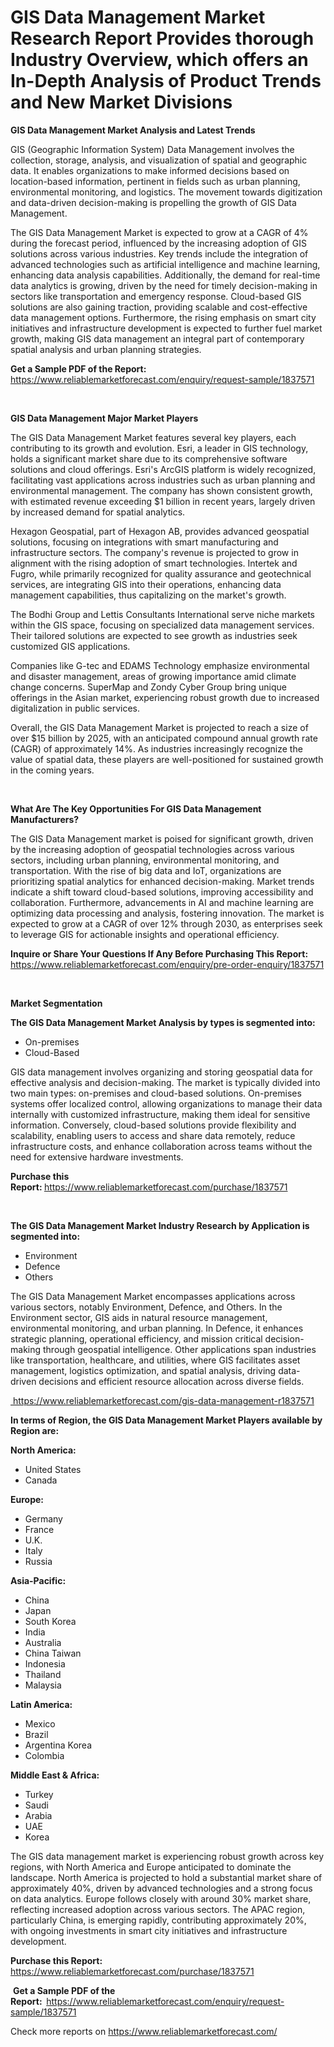 <p><h1>GIS Data Management Market Research Report Provides thorough Industry Overview, which offers an In-Depth Analysis of Product Trends and New Market Divisions</h1></p><p><strong>GIS Data Management Market Analysis and Latest Trends</strong></p>
<p><p>GIS (Geographic Information System) Data Management involves the collection, storage, analysis, and visualization of spatial and geographic data. It enables organizations to make informed decisions based on location-based information, pertinent in fields such as urban planning, environmental monitoring, and logistics. The movement towards digitization and data-driven decision-making is propelling the growth of GIS Data Management.</p><p>The GIS Data Management Market is expected to grow at a CAGR of 4% during the forecast period, influenced by the increasing adoption of GIS solutions across various industries. Key trends include the integration of advanced technologies such as artificial intelligence and machine learning, enhancing data analysis capabilities. Additionally, the demand for real-time data analytics is growing, driven by the need for timely decision-making in sectors like transportation and emergency response. Cloud-based GIS solutions are also gaining traction, providing scalable and cost-effective data management options. Furthermore, the rising emphasis on smart city initiatives and infrastructure development is expected to further fuel market growth, making GIS data management an integral part of contemporary spatial analysis and urban planning strategies.</p></p>
<p><strong>Get a Sample PDF of the Report:&nbsp;</strong> <a href="https://www.reliablemarketforecast.com/enquiry/request-sample/1837571?utm_campaign=1832&utm_medium=2&utm_source=Github&utm_content=ia&utm_term=11032025&utm_id=gis-data-management">https://www.reliablemarketforecast.com/enquiry/request-sample/1837571</a></p>
<p>&nbsp;</p>
<p><strong>GIS Data Management Major Market Players</strong></p>
<p><p>The GIS Data Management Market features several key players, each contributing to its growth and evolution. Esri, a leader in GIS technology, holds a significant market share due to its comprehensive software solutions and cloud offerings. Esri's ArcGIS platform is widely recognized, facilitating vast applications across industries such as urban planning and environmental management. The company has shown consistent growth, with estimated revenue exceeding $1 billion in recent years, largely driven by increased demand for spatial analytics.</p><p>Hexagon Geospatial, part of Hexagon AB, provides advanced geospatial solutions, focusing on integrations with smart manufacturing and infrastructure sectors. The company's revenue is projected to grow in alignment with the rising adoption of smart technologies. Intertek and Fugro, while primarily recognized for quality assurance and geotechnical services, are integrating GIS into their operations, enhancing data management capabilities, thus capitalizing on the market's growth.</p><p>The Bodhi Group and Lettis Consultants International serve niche markets within the GIS space, focusing on specialized data management services. Their tailored solutions are expected to see growth as industries seek customized GIS applications.</p><p>Companies like G-tec and EDAMS Technology emphasize environmental and disaster management, areas of growing importance amid climate change concerns. SuperMap and Zondy Cyber Group bring unique offerings in the Asian market, experiencing robust growth due to increased digitalization in public services.</p><p>Overall, the GIS Data Management Market is projected to reach a size of over $15 billion by 2025, with an anticipated compound annual growth rate (CAGR) of approximately 14%. As industries increasingly recognize the value of spatial data, these players are well-positioned for sustained growth in the coming years.</p></p>
<p>&nbsp;</p>
<p><strong>What Are The Key Opportunities For GIS Data Management Manufacturers?</strong></p>
<p><p>The GIS Data Management market is poised for significant growth, driven by the increasing adoption of geospatial technologies across various sectors, including urban planning, environmental monitoring, and transportation. With the rise of big data and IoT, organizations are prioritizing spatial analytics for enhanced decision-making. Market trends indicate a shift toward cloud-based solutions, improving accessibility and collaboration. Furthermore, advancements in AI and machine learning are optimizing data processing and analysis, fostering innovation. The market is expected to grow at a CAGR of over 12% through 2030, as enterprises seek to leverage GIS for actionable insights and operational efficiency.</p></p>
<p><strong>Inquire or Share Your Questions If Any Before Purchasing This Report:</strong> <a href="https://www.reliablemarketforecast.com/enquiry/pre-order-enquiry/1837571?utm_campaign=1832&utm_medium=2&utm_source=Github&utm_content=ia&utm_term=11032025&utm_id=gis-data-management">https://www.reliablemarketforecast.com/enquiry/pre-order-enquiry/1837571</a></p>
<p>&nbsp;</p>
<p><strong>Market Segmentation</strong></p>
<p><strong>The GIS Data Management Market Analysis by types is segmented into:</strong></p>
<p><ul><li>On-premises</li><li>Cloud-Based</li></ul></p>
<p><p>GIS data management involves organizing and storing geospatial data for effective analysis and decision-making. The market is typically divided into two main types: on-premises and cloud-based solutions. On-premises systems offer localized control, allowing organizations to manage their data internally with customized infrastructure, making them ideal for sensitive information. Conversely, cloud-based solutions provide flexibility and scalability, enabling users to access and share data remotely, reduce infrastructure costs, and enhance collaboration across teams without the need for extensive hardware investments.</p></p>
<p><strong>Purchase this Report:&nbsp;</strong><a href="https://www.reliablemarketforecast.com/purchase/1837571?utm_campaign=1832&utm_medium=2&utm_source=Github&utm_content=ia&utm_term=11032025&utm_id=gis-data-management">https://www.reliablemarketforecast.com/purchase/1837571</a></p>
<p>&nbsp;</p>
<p><strong>The GIS Data Management Market Industry Research by Application is segmented into:</strong></p>
<p><ul><li>Environment</li><li>Defence</li><li>Others</li></ul></p>
<p><p>The GIS Data Management Market encompasses applications across various sectors, notably Environment, Defence, and Others. In the Environment sector, GIS aids in natural resource management, environmental monitoring, and urban planning. In Defence, it enhances strategic planning, operational efficiency, and mission critical decision-making through geospatial intelligence. Other applications span industries like transportation, healthcare, and utilities, where GIS facilitates asset management, logistics optimization, and spatial analysis, driving data-driven decisions and efficient resource allocation across diverse fields.</p></p>
<p><a href="https://www.reliablemarketforecast.com/gis-data-management-r1837571?utm_campaign=1832&utm_medium=2&utm_source=Github&utm_content=ia&utm_term=11032025&utm_id=gis-data-management">&nbsp;https://www.reliablemarketforecast.com/gis-data-management-r1837571</a></p>
<p><strong>In terms of Region, the GIS Data Management Market Players available by Region are:</strong></p>
<p>
    <p> <strong> North America: </strong>
        <ul>
            <li>United States</li>
            <li>Canada</li>
        </ul>
        </p> 
    <p> <strong> Europe: </strong>
        <ul>
            <li>Germany</li>
            <li>France</li>
            <li>U.K.</li>
            <li>Italy</li>
            <li>Russia</li>
        </ul>
        </p> 
    <p> <strong> Asia-Pacific: </strong>
        <ul>
            <li>China</li>
            <li>Japan</li>
            <li>South Korea</li>
            <li>India</li>
            <li>Australia</li>
            <li>China Taiwan</li>
            <li>Indonesia</li>
            <li>Thailand</li>
            <li>Malaysia</li>
        </ul>
        </p> 
    <p> <strong> Latin America: </strong>
        <ul>
            <li>Mexico</li>
            <li>Brazil</li>
            <li>Argentina Korea</li>
            <li>Colombia</li>
        </ul>
        </p> 
    <p> <strong> Middle East & Africa: </strong>
        <ul>
            <li>Turkey</li>
            <li>Saudi</li>
            <li>Arabia</li>
            <li>UAE</li>
            <li>Korea</li>
        </ul>
    </p>
    </p>
<p><p>The GIS data management market is experiencing robust growth across key regions, with North America and Europe anticipated to dominate the landscape. North America is projected to hold a substantial market share of approximately 40%, driven by advanced technologies and a strong focus on data analytics. Europe follows closely with around 30% market share, reflecting increased adoption across various sectors. The APAC region, particularly China, is emerging rapidly, contributing approximately 20%, with ongoing investments in smart city initiatives and infrastructure development.</p></p>
<p><strong>Purchase this Report: </strong><a href="https://www.reliablemarketforecast.com/purchase/1837571?utm_campaign=1832&utm_medium=2&utm_source=Github&utm_content=ia&utm_term=11032025&utm_id=gis-data-management">https://www.reliablemarketforecast.com/purchase/1837571</a></p>
<p>&nbsp;<strong>Get a Sample PDF of the Report:&nbsp;&nbsp;</strong><a href="https://www.reliablemarketforecast.com/enquiry/request-sample/1837571?utm_campaign=1832&utm_medium=2&utm_source=Github&utm_content=ia&utm_term=11032025&utm_id=gis-data-management">https://www.reliablemarketforecast.com/enquiry/request-sample/1837571</a></p>
<p><strong></strong></p>
<p>Check more reports on <a href="https://www.reliablemarketforecast.com/?utm_campaign=1832&utm_medium=2&utm_source=Github&utm_content=ia&utm_term=11032025&utm_id=gis-data-management">https://www.reliablemarketforecast.com/</a></p>